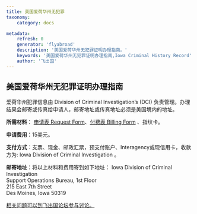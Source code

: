 ```yaml
---
title: 美国爱荷华州无犯罪
taxonomy:
    category: docs

metadata:
    refresh: 0
    generator: 'flyabroad'
    description: '美国爱荷华州无犯罪证明办理指南。'
    keywords: '美国爱荷华州无犯罪证明办理指南,Iowa Criminal History Record'
    author: '飞出国'
---
```


## 美国爱荷华州无犯罪证明办理指南

爱荷华州犯罪信息由 Division of Criminal Investigation’s (DCI)  负责管理。办理结果会邮寄或传真给申请人，邮寄地址或传真地址必须是美国境内的地址。

**所需材料**： [申请表 Request Form](http://www.dps.state.ia.us/DCI/supportoperations/crimhistory/RequestFrom.pdf)、[付费表 Billing Form](http://www.dps.state.ia.us/DCI/supportoperations/crimhistory/Billing_Form_DCI-76_113015.pdf) 、指纹卡。  

**申请费用**：15美元。

**支付方式**：支票、现金、邮政汇票，预支付账户、Interagency或现信用卡，收款方为: Iowa Division of Criminal Investigation 。  


**邮寄地址**：将以上材料和费用寄到如下地址： 
Iowa Division of Criminal Investigation  
Support Operations Bureau, 1st Floor  
215 East 7th Street   
Des Moines, Iowa 50319

[相关问题可以到飞出国论坛参与讨论。](http://bbs.fcgvisa.com/t/17411?target=_blank)